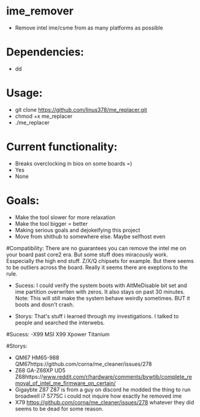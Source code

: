 # ime_remover



- Remove intel ime/csme from as many platforms as possible




# Dependencies:

- dd




# Usage:

- git clone https://github.com/linus378/me_replacer.git
- chmod +x me_replacer
- ./me_replacer


# Current functionality:

- Breaks overclocking in bios on some boards =)
- Yes
- None


# Goals:

- Make the tool slower for more relaxation
- Make the tool bigger = better
- Making serious goals and dejokeifying this project
- Move from shithub to somewhere else. Maybe selfhost even


#Compatibility:
There are no guarantees you can remove the intel me on your board past core2 era.
But some stuff does miracously work. Esspecially the high end stuff.
Z/X/Q chipsets for example. But there seems to be outliers across the board.
Really it seems there are exeptions to the rule.

- Sucess: I could verify the system boots with AltMeDisable bit set and ime partition overwriten with zeros.
It also stays on past 30 minutes. Note: This will still make the system behave weirdly sometimes.
BUT it boots and dosn't crash.

- Storys: That's stuff i learned through my investigations. I talked to people and searched the interwebs.


#Sucess: 
-X99 MSI X99 Xpower Titanium

#Storys: 
- QM67 HM65-988 QM67https://github.com/corna/me_cleaner/issues/278
- Z68 GA-Z68XP UD5 Z68https://www.reddit.com/r/hardware/comments/bywtib/complete_removal_of_intel_me_firmware_on_certain/ 
- Gigaybte Z87 Z87 is from a guy on discord he modded the thing to run broadwell i7 5775C i could not inquire how exactly he removed ime
- X79 https://github.com/corna/me_cleaner/issues/278 whatever they did seems to be dead for some reason.


